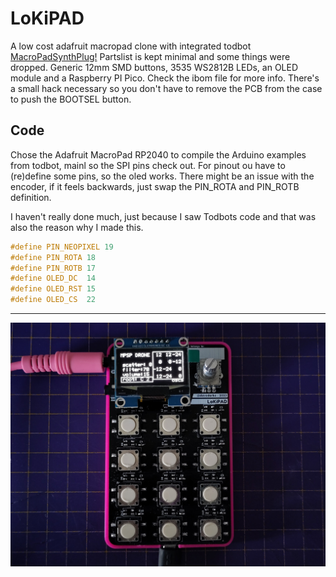 # LoKiPAD
A low cost adafruit macropad clone with integrated todbot [MacroPadSynthPlug!](https://github.com/todbot/macropadsynthplug) Partslist is kept minimal and some things were dropped. Generic 12mm SMD buttons, 3535 WS2812B LEDs, an OLED module and a Raspberry PI Pico. Check the ibom file for more info. There's a small hack necessary so you don't have to remove the PCB from the case to push the BOOTSEL button. 

## Code
Chose the Adafruit MacroPad RP2040 to compile the Arduino examples from todbot, mainl so the SPI pins check out. For pinout ou have to (re)define some pins, so the oled works. There might be an issue with the encoder, if it feels backwards, just swap the PIN_ROTA and PIN_ROTB definition.

I haven't really done much, just because I saw Todbots code and that was also the reason why I made this.

```c
#define PIN_NEOPIXEL 19
#define PIN_ROTA 18
#define PIN_ROTB 17
#define OLED_DC  14
#define OLED_RST 15
#define OLED_CS  22
```

---

![Picture of a 12 button macropad with an OLED and a encoder knob](/assets/LoKiPAD.jpg)